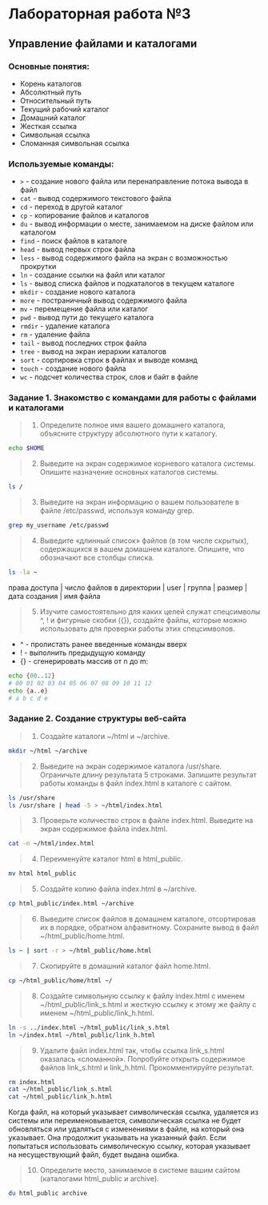 # Лабораторная работа №3

## Управление файлами и каталогами

### Основные понятия:

* Корень каталогов 
* Абсолютный путь 
* Относительный путь 
* Текущий рабочий каталог 
* Домашний каталог 
* Жесткая ссылка 
* Символьная ссылка
* Сломанная символьная ссылка

### Используемые команды:

+ `>`	- создание нового файла или перенаправление потока вывода в файл
+ `cat`	- вывод содержимого текстового файла
+ `cd`	- переход в другой каталог
+ `cp`	- копирование файлов и каталогов
+ `du`	- вывод информации о месте, занимаемом на диске файлом или каталогом
+ `find`	- поиск файлов в каталоге
+ `head`	- вывод первых строк файла
+ `less`	- вывод содержимого файла на экран с возможностью прокрутки
+ `ln`	- создание ссылки на файл или каталог
+ `ls`	- вывод списка файлов и подкаталогов в текущем каталоге
+ `mkdir`	- создание нового каталога
+ `more`	- постраничный вывод содержимого файла
+ `mv`	- перемещение файла или каталог
+ `pwd`	- вывод пути до текущего каталога
+ `rmdir`	- удаление каталога
+ `rm`	- удаление файла
+ `tail`	- вывод последних строк файла
+ `tree`	- вывод на экран иерархии каталогов
+ `sort`	- сортировка строк в файлах и выводе команд
+ `touch`	- создание нового файла
+ `wc`	- подсчет количества строк, слов и байт в файле

### Задание 1. Знакомство с командами для работы с файлами и каталогами

> 1. Определите полное имя вашего домашнего каталога, объясните структуру абсолютного пути к каталогу.

```bash
echo $HOME
```

> 2. Выведите на экран содержимое корневого каталога системы. Опишите назначение основных каталогов системы.

```bash
ls /
```

> 3. Выведите на экран информацию о вашем пользователе в файле /etc/passwd, используя команду grep.

```bash
grep my_username /etc/passwd
```

> 4. Выведите «длинный список» файлов (в том числе скрытых), содержащихся в вашем домашнем каталоге. Опишите, что обозначают все столбцы списка.

```bash
ls -la ~
```
права доступа | число файлов в директории | user | группа | размер | дата создания | имя файла


> 5. Изучите самостоятельно для каких целей служат спецсимволы ^, ! и фигурные скобки ({}), создайте файлы, которые можно использовать для проверки работы этих спецсимволов.

* ^ - пролистать ранее введенные команды вверх
* ! - выполнить предыдущую команду
* {} - сгенерировать массив от n до m:

```bash
echo {00..12}
# 00 01 02 03 04 05 06 07 08 09 10 11 12
echo {a..e}
# a b c d e
```

### Задание 2. Создание структуры веб-сайта

> 1. Создайте каталоги ~/html и ~/archive.

```bash
mkdir ~/html ~/archive
```

> 2. Выведите на экран содержимое каталога /usr/share. Ограничьте длину результата 5 строками. Запишите результат работы команды в файл index.html в каталоге с сайтом.

```bash
ls /usr/share
ls /usr/share | head -5 > ~/html/index.html
```

> 3. Проверьте количество строк в файле index.html. Выведите на экран содержимое файла index.html.

```bash
cat -n ~/html/index.html
```

> 4. Переименуйте каталог html в html_public.

```bash
mv html html_public
```

> 5. Создайте копию файла index.html в ~/archive.

```bash
cp html_public/index.html ~/archive
```

> 6. Выведите список файлов в домашнем каталоге, отсортировав их в порядке, обратном алфавитному. Сохраните вывод в файл ~/html_public/home.html.

```bash
ls ~ | sort -r > ~/html_public/home.html
```

> 7. Скопируйте в домашний каталог файл home.html.

```bash
cp ~/html_public/home/html ~/
```

> 8. Создайте символьную ссылку к файлу index.html с именем ~/html_public/link_s.html и жесткую ссылку к этому же файлу с именем ~/html_public/link_h.html.

```bash
ln -s ../index.html ~/html_public/link_s.html
ln ~/index.html ~/html_public/link_h.html
```

> 9. Удалите файл index.html так, чтобы ссылка link_s.html оказалась «сломанной». Попробуйте открыть содержимое файлов link_s.html и link_h.html. Прокомментируйте результат.

```bash
rm index.html
cat ~/html_public/link_s.html
cat ~/html_public/link_h.html
```

Когда файл, на который указывает символическая ссылка, удаляется из системы или переименовывается, символическая ссылка не будет обновляться или удаляться с изменениями в файле, на который она указывает. Она продолжит указывать на указанный файл.
Если попытаться использовать символическую ссылку, которая указывает на несуществующий файл, будет выдана ошибка.

> 10. Определите место, занимаемое в системе вашим сайтом (каталогами html_public и archive).

```bash
du html_public archive
```
